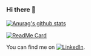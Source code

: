 <div class="text-white bg-gray-dark mb-2">
  

### Hi there 👋

<!-- Icons
**JoshFried/JoshFried** is a ✨ _special_ ✨ repository because its `README.md` (this file) appears on your GitHub profile.

Here are some ideas to get you started:

- 🔭 I’m currently working on ...
- 🌱 I’m currently learning ...
- 👯 I’m looking to collaborate on ...
- 🤔 I’m looking for help with ...
- 💬 Ask me about ...
- 📫 How to reach me: ...
- 😄 Pronouns: ...
- ⚡ Fun fact: ...
-->

[![Anurag's github stats](https://github-readme-stats.vercel.app/api?username=joshfried&count_private=true&show_icons=true&theme=dark)](https://github.com/anuraghazra/github-readme-stats)&#12288;

[![ReadMe Card](https://github-readme-stats.vercel.app/api/pin/?username=joshfried&repo=soen341&theme=dark)](https://github.com/anuraghazra/github-readme-stats)

<!-- Actual text -->

You can find me on [![LinkedIn][2.2]][2].

<!-- Icons -->

[2.2]: https://raw.githubusercontent.com/MartinHeinz/MartinHeinz/master/linkedin-3-16.png (LinkedIn icon without padding)

<!-- Links to your social media accounts -->

[2]: https://www.linkedin.com/in/josh-fried/

<!--
 [![Top Langs](https://github-readme-stats.vercel.app/api/top-langs/?username=JoshFried&count_private&theme=dark)](https://github.com/anuraghazra/github-readme-stats)

<!--
// can add c ustom skills here  can find more styles at shields.io and icons at simpleicons.org
![](https://img.shields.io/badge/<WORD_ON_LEFT>-<WORD_ON_RIGHT>-informational?style=flat&logo=<LOGO_NAME>&logoColor=white&color=2bbc8a)
-->
</div>
